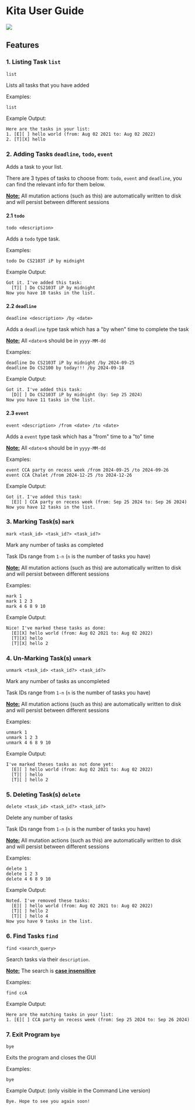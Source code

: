 # Kita User Guide

![](Ui.png)

## Features

### 1. Listing Task `list`

```
list
```

Lists all tasks that you have added

Examples:

```
list
```

Example Output:

```
Here are the tasks in your list:
1. [E][ ] hello world (from: Aug 02 2021 to: Aug 02 2022)
2. [T][X] hello
```

### 2. Adding Tasks `deadline`, `todo`, `event`

Adds a task to your list.

There are 3 types of tasks to choose from: `todo`, `event` and `deadline`, you can find the relevant info for them below.

**<u>Note:</u>** All mutation actions (such as this) are automatically written to disk and will persist between different sessions

#### 2.1 `todo`

```
todo <description>
```

Adds a `todo` type task.

Examples:

```
todo Do CS2103T iP by midnight
```

Example Output:

```
Got it. I've added this task:
  [T][ ] Do CS2103T iP by midnight
Now you have 10 tasks in the list.
```

#### 2.2 `deadline`

```
deadline <description> /by <date>
```

Adds a `deadline` type task which has a "by when" time to complete the task

**<u>Note:</u>** All `<date>`s should be in `yyyy-MM-dd`

Examples:

```
deadline Do CS2103T iP by midnight /by 2024-09-25
deadline Do CS2100 by today!!! /by 2024-09-18
```

Example Output:

```
Got it. I've added this task:
  [D][ ] Do CS2103T iP by midnight (by: Sep 25 2024)
Now you have 11 tasks in the list.
```

#### 2.3 `event`

```
event <description> /from <date> /to <date>
```

Adds a `event` type task which has a "from" time to a "to" time

**<u>Note:</u>** All `<date>`s should be in `yyyy-MM-dd`

Examples:

```
event CCA party on recess week /from 2024-09-25 /to 2024-09-26
event CCA Chalet /from 2024-12-25 /to 2024-12-26
```

Example Output:

```
Got it. I've added this task:
  [E][ ] CCA party on recess week (from: Sep 25 2024 to: Sep 26 2024)
Now you have 12 tasks in the list.
```

### 3. Marking Task(s) `mark`

```
mark <task_id> <task_id?> <task_id?>
```

Mark any number of tasks as completed

Task IDs range from `1-n` (`n` is the number of tasks you have)

**<u>Note:</u>** All mutation actions (such as this) are automatically written to disk and will persist between different sessions

Examples:

```
mark 1
mark 1 2 3
mark 4 6 8 9 10
```

Example Output:

```
Nice! I've marked these tasks as done: 
  [E][X] hello world (from: Aug 02 2021 to: Aug 02 2022)
  [T][X] hello
  [T][X] hello 2
```

### 4. Un-Marking Task(s) `unmark`

```
unmark <task_id> <task_id?> <task_id?>
```

Mark any number of tasks as uncompleted

Task IDs range from `1-n` (`n` is the number of tasks you have)

**<u>Note:</u>** All mutation actions (such as this) are automatically written to disk and will persist between different sessions

Examples:

```
unmark 1
unmark 1 2 3
unmark 4 6 8 9 10
```

Example Output:

```
I've marked theses tasks as not done yet: 
  [E][ ] hello world (from: Aug 02 2021 to: Aug 02 2022)
  [T][ ] hello
  [T][ ] hello 2
```

### 5. Deleting Task(s) `delete`

```
delete <task_id> <task_id?> <task_id?>
```

Delete any number of tasks

Task IDs range from `1-n` (`n` is the number of tasks you have)

**<u>Note:</u>** All mutation actions (such as this) are automatically written to disk and will persist between different sessions

Examples:

```
delete 1
delete 1 2 3
delete 4 6 8 9 10
```

Example Output:

```
Noted. I've removed these tasks:
  [E][ ] hello world (from: Aug 02 2021 to: Aug 02 2022)
  [T][ ] hello 2
  [T][ ] hello 4
Now you have 9 tasks in the list.
```

### 6. Find Tasks `find`

```
find <search_query>
```

Search tasks via their `description`.

**<u>Note:</u>** The search is **<u>case insensitive</u>**

Examples:

```
find ccA
```

Example Output:

```
Here are the matching tasks in your list:
1. [E][ ] CCA party on recess week (from: Sep 25 2024 to: Sep 26 2024)
```

### 7. Exit Program `bye`

```
bye
```

Exits the program and closes the GUI

Examples:

```
bye
```

Example Output: (only visible in the Command Line version)

```
Bye. Hope to see you again soon!
```